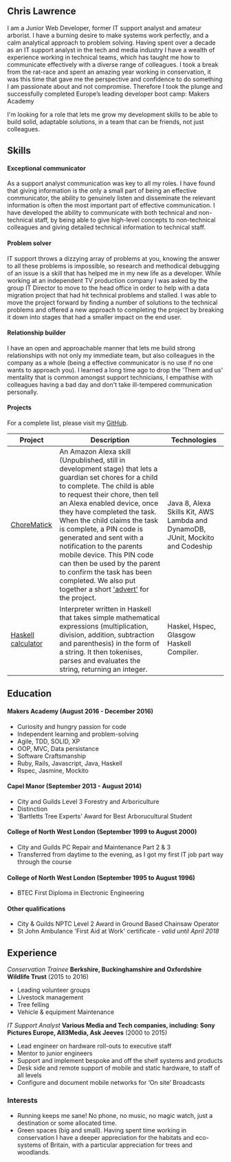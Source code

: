 ## Chris Lawrence

I am a Junior Web Developer, former IT support analyst and amateur arborist. I have a burning desire to make systems work perfectly, and a calm analytical approach to problem solving.
Having spent over a decade as an IT support analyst in the tech and media industry I have a wealth of experience working in technical teams, which has taught me how to communicate effectively with a diverse range of colleagues. I took a break from the rat-race and spent an amazing year working in conservation, it was this time that gave me the perspective and confidence to do something I am passionate about and not compromise. Therefore I took the plunge and successfully completed Europe’s leading developer boot camp: Makers Academy

I'm looking for a role that lets me grow my development skills to be able to build solid, adaptable solutions, in a team that can be friends, not just colleagues.  

## Skills

#### Exceptional communicator

As a support analyst communication was key to all my roles. I have found that giving information is the only a small part of being an effective communicator, the ability to genuinely listen and disseminate the relevant information is often the most important part of effective communication. I have developed the ability to communicate with both technical and non-technical staff, by being able to give high-level concepts to non-technical colleagues and giving detailed technical information to technical staff.

#### Problem solver

IT support throws a dizzying array of problems at you, knowing the answer to all these problems is impossible, so research and methodical debugging of an issue is a skill that has helped me in my new life as a developer.
While working at an independent TV production company I was asked by the group IT Director to move to the head office in order to help with a data migration project that had hit technical problems and stalled. I was able to move the project forward by finding a number of solutions to the technical problems and offered a new approach to completing the project by breaking it down into stages that had a smaller impact on the end user.

#### Relationship builder

I have an open and approachable manner that lets me build strong relationships with not only my immediate team, but also colleagues in the company as a whole (being a effective communicator is no use if no one wants to approach you). I learned a long time ago to drop the 'Them and us' mentality that is common amongst support technicians, I empathise with colleagues having a bad day and don't take ill-tempered communication personally.

#### Projects

For a complete list, please visit my [GitHub](https://github.com/MrChristoff).

| Project   | Description | Technologies |
|---        |---         |---           |
| [ChoreMatick](https://github.com/ChoreMatick/ChoreMatick/tree/master/chorematick) | An Amazon Alexa skill (Unpublished, still in development stage) that lets a guardian set chores for a child to complete.  The child is able to request their chore, then tell an Alexa enabled device, once they have completed the task. When the child claims the task is complete, a PIN code is generated and sent with a notification to the parents mobile device. This PIN code can then be used by the parent to confirm the task has been completed. We also put together a short ['advert'](https://www.youtube.com/watch?v=jK6xQBi9nB4) for the project. | Java 8, Alexa Skills Kit, AWS Lambda and DynamoDB, JUnit, Mockito and Codeship |
|[Haskell calculator](https://github.com/MrChristoff/interpreter)| Interpreter written in Haskell that takes simple mathematical expressions (multiplication, division, addition, subtraction and parenthesis) in the form of a string. It then tokenises, parses and evaluates the string, returning an integer.| Haskel, Hspec,  Glasgow Haskell Compiler.|


## Education

#### Makers Academy (August 2016 - December 2016)

- Curiosity and hungry passion for code
- Independent learning and problem-solving
- Agile, TDD, SOLID, XP
- OOP, MVC, Data persistance
- Software Craftsmanship
- Ruby, Rails, Javascript, Java, Haskell 
- Rspec, Jasmine, Mockito


#### Capel Manor (September 2013 - August 2014)

- City and Guilds Level 3 Forestry and Arboriculture
- Distinction
- 'Bartletts Tree Experts' Award for Best Arborucultural Student

#### College of North West London (September 1999 to August 2000)

- City and Guilds PC Repair and Maintenance Part 2 & 3
- Transferred from daytime to the evening, as I got my first IT job part way through the course

#### College of North West London (September 1995 to August 1996)
- BTEC First Diploma in Electronic Engineering

#### Other qualifications

- City & Guilds NPTC Level 2 Award in Ground Based Chainsaw Operator
- St John Ambulance 'First Aid at Work' certificate - *valid until April 2018*

## Experience

*Conservation Trainee* **Berkshire, Buckinghamshire and Oxfordshire Wildlife Trust** (2015 to 2016)
- Leading volunteer groups
- Livestock management
- Tree felling
- Vehicle & equipment Maintenance

*IT Support Analyst* 
**Various Media and Tech companies, including: Sony Pictures Europe, All3Media, Ask Jeeves** (2000 to 2015)
- Lead engineer on hardware roll-outs to executive staff
- Mentor to junior engineers
- Support and implement bespoke and off the shelf systems and products
- Desk side and remote support of mobile and static hardware, to staff of all levels
- Configure and document mobile networks for ‘On site’ Broadcasts


### Interests
- Running keeps me sane! No phone, no music, no magic watch, just a destination or some allocated time.
- Green spaces (big and small). Having spent time working in conservation I have a deeper appreciation for the habitats and eco-systems of Britain, with a particular appreciation for trees and woodlands.

